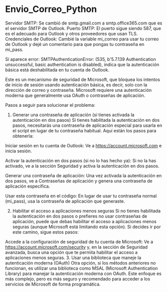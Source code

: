 # Envio_Correo_Python


Servidor SMTP: Se cambió de smtp.gmail.com a smtp.office365.com que es el servidor SMTP de Outlook.
Puerto SMTP: El puerto sigue siendo 587, que es el adecuado para Outlook y otros proveedores que usan TLS.
Credenciales de Outlook: Cambié la variable mi_correo para usar tu correo de Outlook y dejé un comentario para que pongas tu contraseña en mi_pass.

Sí aparece error: SMTPAuthenticationError: (535, b'5.7.139 Authentication unsuccessful, basic authentication is disabled), indica que la autenticación básica está deshabilitada en tu cuenta de Outlook.

Este es un mecanismo de seguridad de Microsoft, que bloquea los intentos de inicio de sesión usando autenticación básica, es decir, solo con la dirección de correo y contraseña. Microsoft requiere una autenticación moderna que generalmente usa OAuth o contraseñas de aplicación.

Pasos a seguir para solucionar el problema:
1. Generar una contraseña de aplicación (si tienes activada la autenticación en dos pasos)
Si tienes habilitada la autenticación en dos pasos, necesitarás una contraseña de aplicación especial para usarla en el script en lugar de tu contraseña habitual. Aquí están los pasos para obtenerla:

Iniciar sesión en tu cuenta de Outlook:
Ve a https://account.microsoft.com e inicia sesión.

Activar la autenticación en dos pasos (si no lo has hecho ya):
Si no la has activado, ve a la sección Seguridad y activa la autenticación en dos pasos.

Generar una contraseña de aplicación:
Una vez activada la autenticación en dos pasos, ve a Contraseñas de aplicación y genera una contraseña de aplicación específica.

Usar esta contraseña en el código:
En lugar de usar tu contraseña normal (mi_pass), usa la contraseña de aplicación que generaste.

2. Habilitar el acceso a aplicaciones menos seguras
Si no tienes habilitada la autenticación en dos pasos o prefieres no usar contraseñas de aplicación, puede que debas habilitar el acceso a aplicaciones menos seguras (aunque Microsoft está limitando esta opción). Si decides ir por este camino, sigue estos pasos:

Accede a la configuración de seguridad de tu cuenta de Microsoft:
Ve a https://account.microsoft.com/security y, en la sección de Seguridad avanzada, busca una opción que te permita habilitar el acceso a aplicaciones menos seguras.
3. Usar una biblioteca que maneje la autenticación moderna (OAuth)
Otra opción, si los métodos anteriores no funcionan, es utilizar una biblioteca como MSAL (Microsoft Authentication Library) para manejar la autenticación moderna con OAuth. Este enfoque es más complejo, pero es más seguro y recomendado para acceder a los servicios de Microsoft de forma programática.
